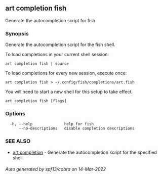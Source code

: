 ## art completion fish

Generate the autocompletion script for fish

### Synopsis

Generate the autocompletion script for the fish shell.

To load completions in your current shell session:

	art completion fish | source

To load completions for every new session, execute once:

	art completion fish > ~/.config/fish/completions/art.fish

You will need to start a new shell for this setup to take effect.


```
art completion fish [flags]
```

### Options

```
  -h, --help              help for fish
      --no-descriptions   disable completion descriptions
```

### SEE ALSO

* [art completion](art_completion.md)	 - Generate the autocompletion script for the specified shell

###### Auto generated by spf13/cobra on 14-Mar-2022
